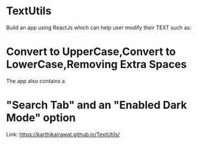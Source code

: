 # TextUtils
Build an app using ReactJs which can help user modify their TEXT such as:
# Convert to UpperCase,Convert to LowerCase,Removing Extra Spaces
The app also contains a 
# "Search Tab" and an "Enabled Dark Mode" option
Link: https://karthikairawat.github.io/TextUtils/

